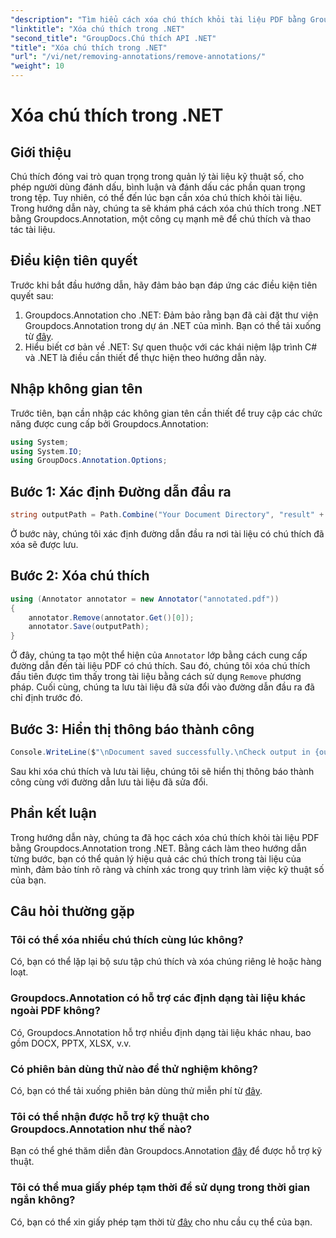 ```yaml
---
"description": "Tìm hiểu cách xóa chú thích khỏi tài liệu PDF bằng Groupdocs.Annotation trong .NET. Đơn giản hóa quy trình quản lý tài liệu kỹ thuật số của bạn."
"linktitle": "Xóa chú thích trong .NET"
"second_title": "GroupDocs.Chú thích API .NET"
"title": "Xóa chú thích trong .NET"
"url": "/vi/net/removing-annotations/remove-annotations/"
"weight": 10
---
```


# Xóa chú thích trong .NET

## Giới thiệu
Chú thích đóng vai trò quan trọng trong quản lý tài liệu kỹ thuật số, cho phép người dùng đánh dấu, bình luận và đánh dấu các phần quan trọng trong tệp. Tuy nhiên, có thể đến lúc bạn cần xóa chú thích khỏi tài liệu. Trong hướng dẫn này, chúng ta sẽ khám phá cách xóa chú thích trong .NET bằng Groupdocs.Annotation, một công cụ mạnh mẽ để chú thích và thao tác tài liệu.
## Điều kiện tiên quyết
Trước khi bắt đầu hướng dẫn, hãy đảm bảo bạn đáp ứng các điều kiện tiên quyết sau:
1. Groupdocs.Annotation cho .NET: Đảm bảo rằng bạn đã cài đặt thư viện Groupdocs.Annotation trong dự án .NET của mình. Bạn có thể tải xuống từ [đây](https://releases.groupdocs.com/annotation/net/).
2. Hiểu biết cơ bản về .NET: Sự quen thuộc với các khái niệm lập trình C# và .NET là điều cần thiết để thực hiện theo hướng dẫn này.

## Nhập không gian tên
Trước tiên, bạn cần nhập các không gian tên cần thiết để truy cập các chức năng được cung cấp bởi Groupdocs.Annotation:
```csharp
using System;
using System.IO;
using GroupDocs.Annotation.Options;
```
## Bước 1: Xác định Đường dẫn đầu ra
```csharp
string outputPath = Path.Combine("Your Document Directory", "result" + Path.GetExtension("input.pdf"));
```
Ở bước này, chúng tôi xác định đường dẫn đầu ra nơi tài liệu có chú thích đã xóa sẽ được lưu.
## Bước 2: Xóa chú thích
```csharp
using (Annotator annotator = new Annotator("annotated.pdf"))
{
    annotator.Remove(annotator.Get()[0]);
    annotator.Save(outputPath);
}
```
Ở đây, chúng ta tạo một thể hiện của `Annotator` lớp bằng cách cung cấp đường dẫn đến tài liệu PDF có chú thích. Sau đó, chúng tôi xóa chú thích đầu tiên được tìm thấy trong tài liệu bằng cách sử dụng `Remove` phương pháp. Cuối cùng, chúng ta lưu tài liệu đã sửa đổi vào đường dẫn đầu ra đã chỉ định trước đó.
## Bước 3: Hiển thị thông báo thành công
```csharp
Console.WriteLine($"\nDocument saved successfully.\nCheck output in {outputPath}.");
```
Sau khi xóa chú thích và lưu tài liệu, chúng tôi sẽ hiển thị thông báo thành công cùng với đường dẫn lưu tài liệu đã sửa đổi.

## Phần kết luận
Trong hướng dẫn này, chúng ta đã học cách xóa chú thích khỏi tài liệu PDF bằng Groupdocs.Annotation trong .NET. Bằng cách làm theo hướng dẫn từng bước, bạn có thể quản lý hiệu quả các chú thích trong tài liệu của mình, đảm bảo tính rõ ràng và chính xác trong quy trình làm việc kỹ thuật số của bạn.
## Câu hỏi thường gặp
### Tôi có thể xóa nhiều chú thích cùng lúc không?
Có, bạn có thể lặp lại bộ sưu tập chú thích và xóa chúng riêng lẻ hoặc hàng loạt.
### Groupdocs.Annotation có hỗ trợ các định dạng tài liệu khác ngoài PDF không?
Có, Groupdocs.Annotation hỗ trợ nhiều định dạng tài liệu khác nhau, bao gồm DOCX, PPTX, XLSX, v.v.
### Có phiên bản dùng thử nào để thử nghiệm không?
Có, bạn có thể tải xuống phiên bản dùng thử miễn phí từ [đây](https://releases.groupdocs.com/).
### Tôi có thể nhận được hỗ trợ kỹ thuật cho Groupdocs.Annotation như thế nào?
Bạn có thể ghé thăm diễn đàn Groupdocs.Annotation [đây](https://forum.groupdocs.com/c/annotation/10) để được hỗ trợ kỹ thuật.
### Tôi có thể mua giấy phép tạm thời để sử dụng trong thời gian ngắn không?
Có, bạn có thể xin giấy phép tạm thời từ [đây](https://purchase.groupdocs.com/temporary-license/) cho nhu cầu cụ thể của bạn.